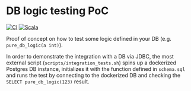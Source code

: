# DB logic testing PoC

[![CI](https://github.com/horothesun/db-logic-testing-poc/actions/workflows/ci.yml/badge.svg)](https://github.com/horothesun/db-logic-testing-poc/actions/workflows/ci.yml)
[![Scala](https://img.shields.io/badge/Scala-3-%23DC322F?style=flat&labelColor=%23383838&logo=Scala&logoColor=%23DC322F&logoWidth=12&cacheSeconds=3600)](https://www.scala-lang.org/)

Proof of concept on how to test some logic defined in your DB (e.g. `pure_db_logic(a int)`).

In order to demonstrate the integration with a DB via JDBC, the most external script (`scripts/integration_tests.sh`)
spins up a dockerized Postgres DB instance, initializes it with the function defined in `schema.sql` and
runs the test by connecting to the dockerized DB and checking the `SELECT pure_db_logic(123)` result.
